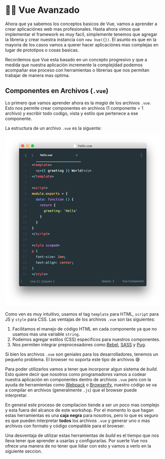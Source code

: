 # 👨‍🎓 Vue Avanzado

Ahora que ya sabemos los conceptos basicos de Vue, vamos a aprender a crear aplicaciónes web mas profesionales. Hasta ahora vimos que implementar el framework es muy facil, simplemente tenemos que agregar la libreria y crear nuestra instancia con `new Vue({})`. El asunto es que en la mayoria de los casos vamos a querer hacer aplicaciónes mas complejas en lugar de prototipos o cosas basicas.

Recordemos que Vue esta basado en un concepto progresivo y que a medida que nuestra aplicación incremente la complejidad podemos acompañar ese proceso con herramientas o librerias que nos permitan trabajar de manera mas optima.


## Componentes en Archivos (`.vue`)

Lo primero que vamos aprender ahora es la *magia* de los archivos `.vue`. Esto nos permite crear componentes en archivos (1 componente = 1 archivo) y escribir todo codigo, vista y estilo que pertenece a ese componente.

La estructura de un archivo `.vue` es la siguente:

![vue-file](../img/sfc.png)

Como ven es muy intuitivo, usamos el tag `template` para HTML, `script` para JS y `style` para CSS.
Las ventajas de los archivos `.vue` son las siguientes:

1. Facilitamos el manejo de código HTML en cada componente ya que no usamos mas una variable `string`.
2. Podemos agregar estilos (CSS) especificos para nuestros componentes.
3. Nos permiten integrar preprocesadores como [Bebel](), [SASS]() y [Pug]().

Si bien los archivos `.vue` son geniales para los desarrolladores, tenemos un pequeño problema. El browser no soporta este tipo de archivos 😅

Para poder utilizarlos vamos a tener que incorporar algun sistema de *build*. Esto quiere decir que nosotros como programadores vamos a codear nuestra aplicación en componentes dentro de archivos `.vue` pero con la ayuda de herramientas como [Webpack]() o [Browserify](), nuestro código se va a compilar en archivos (generalmente `.js`) que el browser puede interpretar.

En general este proceso de compilacion tiende a ser un poco mas complejo y esta fuera del alcance de este workshop. Por el momento lo que hagan estas herramientas es una **caja negra** para nosotros, pero lo que es seguro es que pueden interpretar **todos** los archivos `.vue` y generar uno o mas archivos con formato y código compatible para el browser.

Una desventaja de utilizar estas herramientas de *build* es el tiempo que nos lleva tener que aprender a usarlas y configurarlas. Por suerte Vue nos ofrece una manera de no tener que lidiar con esto y vamos a verlo en la siguiente seccion.
